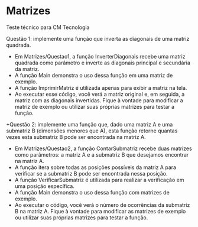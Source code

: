 # Matrizes

Teste técnico para CM Tecnologia

Questão 1: implemente uma função que inverta as diagonais de uma matriz
quadrada.

+ Em Matrizes/Questao1, a função InverterDiagonais recebe uma matriz quadrada como parâmetro e inverte as diagonais principal e secundária da matriz.
+ A função Main demonstra o uso dessa função em uma matriz de exemplo.
+ A função ImprimirMatriz é utilizada apenas para exibir a matriz na tela.
+ Ao executar esse código, você verá a matriz original e, em seguida, a matriz com as diagonais invertidas. Fique à vontade para modificar a matriz de exemplo ou utilizar suas próprias matrizes para testar a função.


+Questão 2: implemente uma função que, dado uma matriz A e uma submatriz B
(dimensões menores que A), esta função retorne quantas vezes esta submatriz B
pode ser encontrada na matriz A.

+ Em Matrizes/Questao2, a função ContarSubmatriz recebe duas matrizes como parâmetros: a matriz A e a submatriz B que desejamos encontrar na matriz A.
+ A função itera sobre todas as posições possíveis da matriz A para verificar se a submatriz B pode ser encontrada nessa posição.
+ A função VerificarSubmatriz é utilizada para realizar a verificação em uma posição específica.
+ A função Main demonstra o uso dessa função com matrizes de exemplo.
+ Ao executar o código, você verá o número de ocorrências da submatriz B na matriz A. Fique à vontade para modificar as matrizes de exemplo ou utilizar suas próprias matrizes para testar a função.

